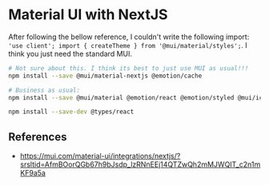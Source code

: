 # Material UI with NextJS

After following the bellow reference, I couldn't write the following import: `'use client'; import { createTheme } from '@mui/material/styles';`. I think you just need the standard MUI.

```bash
# Not sure about this. I think its best to just use MUI as usual!!!
npm install --save @mui/material-nextjs @emotion/cache

# Business as usual:
npm install --save @mui/material @emotion/react @emotion/styled @mui/icons-material

npm install --save-dev @types/react
```

## References

- https://mui.com/material-ui/integrations/nextjs/?srsltid=AfmBOorQGb67h9bJsdp_lzRNnEEj14QTZwQh2mMJWQIT_c2n1mKF9a5a